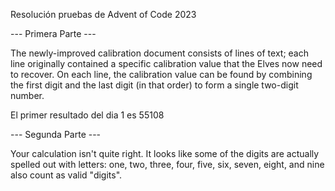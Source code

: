 Resolución pruebas de Advent of Code 2023

--- Primera Parte ---

The newly-improved calibration document consists of lines of text; each line originally contained a specific calibration value that the Elves now need to recover. On each line, the calibration value can be found by combining the first digit and the last digit (in that order) to form a single two-digit number.

El primer resultado del dia 1 es 55108

--- Segunda Parte ---

Your calculation isn't quite right. It looks like some of the digits are actually spelled out with letters: one, two, three, four, five, six, seven, eight, and nine also count as valid "digits".